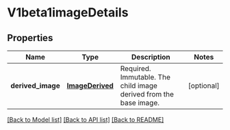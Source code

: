 # V1beta1imageDetails

## Properties
Name | Type | Description | Notes
------------ | ------------- | ------------- | -------------
**derived_image** | [**ImageDerived**](ImageDerived.md) | Required. Immutable. The child image derived from the base image. | [optional] 

[[Back to Model list]](../README.md#documentation-for-models) [[Back to API list]](../README.md#documentation-for-api-endpoints) [[Back to README]](../README.md)


